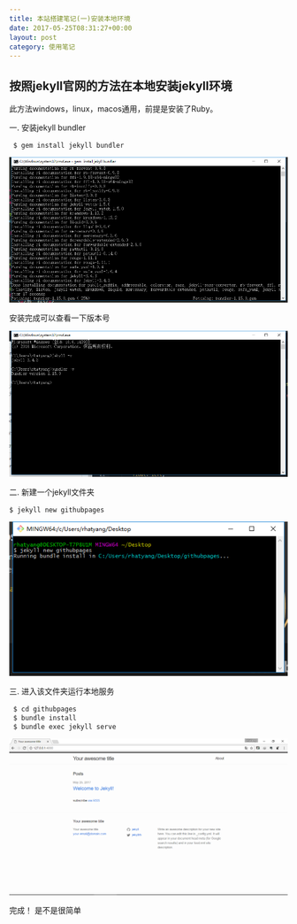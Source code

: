 ```yaml
---
title: 本站搭建笔记(一)安装本地环境
date: 2017-05-25T08:31:27+00:00
layout: post
category: 使用笔记
---
```


## 按照jekyll官网的方法在本地安装jekyll环境

此方法windows，linux，macos通用，前提是安装了Ruby。

一. 安装jekyll bundler

```
 $ gem install jekyll bundler
```
![](/pics/2017/05/QQscreenshot20170525141624.png)

安装完成可以查看一下版本号

![](/pics/2017/05/QQscreenshot20170525143858.png)

二. 新建一个jekyll文件夹

```
$ jekyll new githubpages
```
![](/pics/2017/05/QQscreenshot20170525144615.png)

三. 进入该文件夹运行本地服务

```
 $ cd githubpages
 $ bundle install
 $ bundle exec jekyll serve
 ```
![](/pics/2017/05/QQscreenshot20170525145106.png)

完成！  是不是很简单
